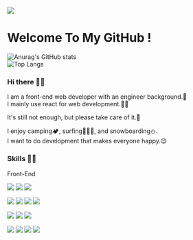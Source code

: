 <a href="https://instagram.com/seo.devv" target="_blank"><img src="https://img.shields.io/badge/Instagram-E4405F?style=flat-square&logo=Intagram&logoColor=white"/></a>
# Welcome To My GitHub !
![Anurag's GitHub stats](https://github-readme-stats.vercel.app/api?username=seodev&show_icons=true&theme=tokyonight)
</br>
![Top Langs](https://github-readme-stats.vercel.app/api/top-langs/?username=seodevv&layout=compact&theme=tokyonight)


### Hi there 🖐🏻
<span>I am a front-end web developer with an engineer background.🚀</br>
I mainly use react for web development.💪🏻</span>

<span>It's still not enough, but please take care of it.🫡</span>

<span>I enjoy camping🏕️, surfing🏄🏻‍♂️, and snowboarding⛄.</br>
I want to do development that makes everyone happy.😊</span>

### Skills 💪🏻
Front-End
<p>
  <img src="https://img.shields.io/badge/HTML5-E34F26?style=flat-square&logo=HTML5&logoColor=white"/>
  <img src="https://img.shields.io/badge/CSS3-1572B6?style=flat-square&logo=CSS3&logoColor=white"/>
  <img src="https://img.shields.io/badge/javascript-F7DF1E?style=flat-square&logo=javascript&logoColor=white"/>
</p>
<p>
  <img src="https://img.shields.io/badge/typescript-3178C6?style=flat-square&logo=typescript&logoColor=white"/>
  <img src="https://img.shields.io/badge/sass-CC6699?style=flat-square&logo=sass&logoColor=white"/>
  <img src="https://img.shields.io/badge/React-61DAFB?style=flat-square&logo=React&logoColor=white"/>
  <img src="https://img.shields.io/badge/reactquery-FF4154?style=flat-square&logo=reactquery&logoColor=white"/>
</p>
<p>
  <img src="https://img.shields.io/badge/redux-764ABC?style=flat-square&logo=redux&logoColor=white"/>
  <img src="https://img.shields.io/badge/reduxsaga-999999?style=flat-square&logo=reduxsaga&logoColor=white"/>
  <img src="https://img.shields.io/badge/jquery-0769ad?style=flat-square&logo=jquery&logoColor=white"/>
</p>
<p>
  <img src="https://img.shields.io/badge/bootstrap-7952B3?style=flat-square&logo=bootstrap&logoColor=white"/>
  <img src="https://img.shields.io/badge/mui-007fff?style=flat-square&logo=mui&logoColor=white"/>
  <img src="https://img.shields.io/badge/tailwindcss-06b6d4?style=flat-square&logo=tailwindcss&logoColor=white"/>
  <img src="https://img.shields.io/badge/fontawesome-528dd7?style=flat-square&logo=fontawesome&logoColor=white"/>
</p>

